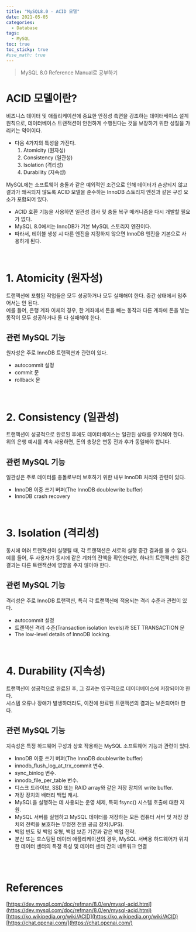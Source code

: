 ```yaml
---
title: "MySQL8.0 - ACID 모델"
date: 2021-05-05
categories:
  - Database
tags:
  - MySQL
toc: true
toc_sticky: true
#use_math: true
---
```

> MySQL 8.0 Reference Manual로 공부하기

# ACID 모델이란?
비즈니스 데이터 및 애플리케이션에 중요한 안정성 측면을 강조하는 데이터베이스 설계 원칙으로, 데이터베이스 트랜잭션이 안전하게 수행된다는 것을 보장하기 위한 성질을 가리키는 약어이다.

- 다음 4가지의 특성을 가진다.
  1. Atomicity (원자성)
  2. Consistency (일관성)
  3. Isolation (격리성)
  4. Durability (지속성)

MySQL에는 소프트웨어 충돌과 같은 예외적인 조건으로 인해 데이터가 손상되지 않고 결과가 왜곡되지 않도록 ACID 모델을 준수하는 InnoDB 스토리지 엔진과 같은 구성 요소가 포함되어 있다.  

- ACID 호환 기능을 사용하면 일관성 검사 및 충돌 복구 메커니즘을 다시 개발할 필요가 없다.
- MySQL 8.0에서는 InnoDB가 기본 MySQL 스토리지 엔진이다. 
- 따라서, 테이블 생성 시 다른 엔진을 지정하지 않으면 InnoDB 엔진을 기본으로 사용하게 된다.

<br>

# 1. Atomicity (원자성)
트랜잭션에 포함된 작업들은 모두 성공하거나 모두 실패해야 한다. 중간 상태에서 멈추어서는 안 된다.    
예를 들어, 은행 계좌 이체의 경우, 한 계좌에서 돈을 빼는 동작과 다른 계좌에 돈을 넣는 동작이 모두 성공하거나 둘 다 실패해야 한다.

## 관련 MySQL 기능
원자성은 주로 InnoDB 트랜잭션과 관련이 있다.
- autocommit 설정
- commit 문
- rollback 문

<br>

# 2. Consistency (일관성)
트랜잭션이 성공적으로 완료된 후에도 데이터베이스는 일관된 상태를 유지해야 한다.  
위의 은행 예시를 계속 사용하면, 돈의 총량은 변동 전과 후가 동일해야 합니다.

## 관련 MySQL 기능
일관성은 주로 데이터를 충돌로부터 보호하기 위한 내부 InnoDB 처리와 관련이 있다.
- InnoDB 이중 쓰기 버퍼(The InnoDB doublewrite buffer)
- InnoDB crash recovery

<br>

# 3. Isolation (격리성)
동시에 여러 트랜잭션이 실행될 때, 각 트랜잭션은 서로의 실행 중간 결과를 볼 수 없다.  
예를 들어, 두 사용자가 동시에 같은 계좌의 잔액을 확인한다면, 하나의 트랜잭션의 중간 결과는 다른 트랜잭션에 영향을 주지 않아야 한다.

## 관련 MySQL 기능
격리성은 주로 InnoDB 트랜잭션, 특히 각 트랜잭션에 적용되는 격리 수준과 관련이 있다.
- autocommit 설정
- 트랜잭션 격리 수준(Transaction isolation levels)과 SET TRANSACTION 문
- The low-level details of InnoDB locking.

<br>

# 4. Durability (지속성)
트랜잭션이 성공적으로 완료된 후, 그 결과는 영구적으로 데이터베이스에 저장되어야 한다.  
시스템 오류나 장애가 발생하더라도, 이전에 완료된 트랜잭션의 결과는 보존되어야 한다.

## 관련 MySQL 기능
지속성은 특정 하드웨어 구성과 상호 작용하는 MySQL 소프트웨어 기능과 관련이 있다.
- InnoDB 이중 쓰기 버퍼(The InnoDB doublewrite buffer)
- innodb_flush_log_at_trx_commit 변수.
- sync_binlog 변수.
- innodb_file_per_table 변수.
- 디스크 드라이브, SSD 또는 RAID array와 같은 저장 장치의 write buffer.
- 저장 장치의 배터리 백업 캐시.
- MySQL을 실행하는 데 사용되는 운영 체제, 특히 fsync() 시스템 호출에 대한 지원.
- MySQL 서버를 실행하고 MySQL 데이터를 저장하는 모든 컴퓨터 서버 및 저장 장치의 전력을 보호하는 무정전 전원 공급 장치(UPS).
- 백업 빈도 및 백업 유형, 백업 보존 기간과 같은 백업 전략.
- 분산 또는 호스팅된 데이터 애플리케이션의 경우, MySQL 서버용 하드웨어가 위치한 데이터 센터의 특정 특성 및 데이터 센터 간의 네트워크 연결


<br>
<br>

# References

[https://dev.mysql.com/doc/refman/8.0/en/mysql-acid.html](https://dev.mysql.com/doc/refman/8.0/en/mysql-acid.html)  
[https://ko.wikipedia.org/wiki/ACID](https://ko.wikipedia.org/wiki/ACID)  
[https://chat.openai.com/](https://chat.openai.com/)  